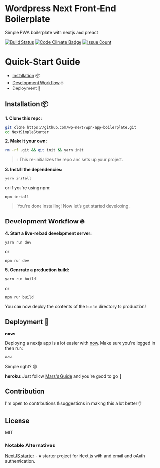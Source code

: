 # Wordpress Next Front-End Boilerplate
Simple PWA boilerplate with nextjs and preact

[![Build Status](https://travis-ci.org/wp-next/wpn-app-boilerplate.svg?branch=master)](https://travis-ci.org/wp-next/wpn-app-boilerplate)
[![Code Climate Badge](https://codeclimate.com/github/wp-next/wpn-app-boilerplate/badges/gpa.svg)](https://codeclimate.com/github/wp-next/wpn-app-boilerplate/badges) [![Issue Count](https://codeclimate.com/github/wp-next/wpn-app-boilerplate/badges/issue_count.svg)](https://codeclimate.com/github/wp-next/wpn-app-boilerplate)

# Quick-Start Guide

- [Installation](#installation) :package:
- [Development Workflow](#development-workflow) :fire:
- [Deployment](#deployment) :rocket:

## Installation :package:

**1. Clone this repo:**

```sh
git clone https://github.com/wp-next/wpn-app-boilerplate.git
cd NextSimpleStarter
```


**2. Make it your own:**

```sh
rm -rf .git && git init && yarn init
```

> :information_source: This re-initializes the repo and sets up your project.


**3. Install the dependencies:**

```sh
yarn install
```
or if you're using npm:
```sh
npm install
```

> You're done installing! Now let's get started developing.



## Development Workflow :fire:


**4. Start a live-reload development server:**

```sh
yarn run dev
```
or
```sh
npm run dev
```

**5. Generate a production build:**

```sh
yarn run build
```
or
```sh
npm run build
```

You can now deploy the contents of the `build` directory to production!

## Deployment :rocket:

**now:**

Deploying a nextjs app is a lot easier with [now](zeit.co/now). Make sure you're logged in then run:

```sh
now
```
Simple right? :smile:

**heroku:**
Just follow [Mars's Guide](https://github.com/mars/heroku-nextjs) and you're good to go :clap:

## Contribution
I'm open to contributions & suggestions in making this a lot better :hand:

## License

MIT

### Notable Alternatives
[NextJS starter](https://github.com/iaincollins/nextjs-starter) - A starter project for Next.js with and email and oAuth authentication.

